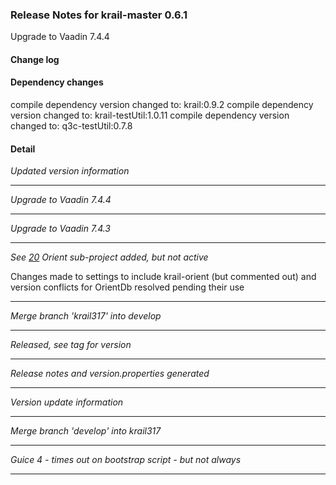 ### Release Notes for krail-master 0.6.1

Upgrade to Vaadin 7.4.4

#### Change log



#### Dependency changes

   compile dependency version changed to: krail:0.9.2
   compile dependency version changed to: krail-testUtil:1.0.11
   compile dependency version changed to: q3c-testUtil:0.7.8

#### Detail

*Updated version information*


---
*Upgrade to Vaadin 7.4.4*


---
*Upgrade to Vaadin 7.4.3*


---
*See [20](https://github.com/davidsowerby/krail-master/issues/20) Orient sub-project added, but not active*

Changes made to settings to include krail-orient (but commented out) and version conflicts for OrientDb resolved pending their use


---
*Merge branch 'krail317' into develop*


---
*Released, see tag for version*


---
*Release notes and version.properties generated*


---
*Version update information*


---
*Merge branch 'develop' into krail317*


---
*Guice 4 - times out on bootstrap script - but not always*


---
